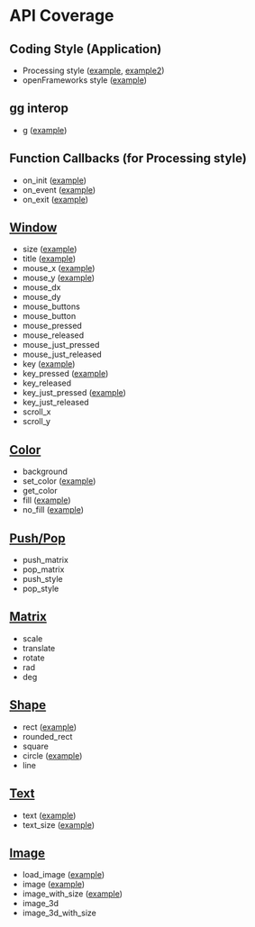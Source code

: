 # API Coverage

## Coding Style (Application)

- Processing style ([example](https://github.com/cc4v/cc4v-examples/blob/main/hello_world/main.v), [example2](https://github.com/cc4v/cc4v-examples/blob/main/hello_world2/main.v))
- openFrameworks style ([example](https://github.com/cc4v/cc4v-examples/blob/main/hello_world3/main.v))

## gg interop

- g ([example](https://github.com/cc4v/cc4v-examples/blob/main/gg/main.v))

## Function Callbacks (for Processing style)

- on_init ([example](https://github.com/cc4v/cc4v-examples/blob/main/tests/callbacks/main.v))
- on_event ([example](https://github.com/cc4v/cc4v-examples/blob/main/tests/callbacks/main.v))
- on_exit ([example](https://github.com/cc4v/cc4v-examples/blob/main/tests/callbacks/main.v))

## [Window](../window.v)

- size ([example](https://github.com/cc4v/cc4v-examples/blob/main/tests/window_title/main.v))
- title ([example](https://github.com/cc4v/cc4v-examples/blob/main/tests/window_title/main.v))
- mouse_x ([example](https://github.com/cc4v/cc4v-examples/blob/main/tests/circle/main.v))
- mouse_y ([example](https://github.com/cc4v/cc4v-examples/blob/main/tests/circle/main.v))
- mouse_dx
- mouse_dy
- mouse_buttons
- mouse_button
- mouse_pressed
- mouse_released
- mouse_just_pressed
- mouse_just_released
- key ([example](https://github.com/cc4v/cc4v-examples/blob/main/tests/key_pressed/main.v))
- key_pressed ([example](https://github.com/cc4v/cc4v-examples/blob/main/tests/key_pressed/main.v))
- key_released
- key_just_pressed ([example](https://github.com/cc4v/cc4v-examples/blob/main/tests/key_just_pressed/main.v))
- key_just_released
- scroll_x
- scroll_y

## [Color](../color.v)

- background
- set_color ([example](https://github.com/cc4v/cc4v-examples/blob/main/tests/color_rect/main.v))
- get_color
- fill ([example](https://github.com/cc4v/cc4v-examples/blob/main/tests/color_rect/main.v))
- no_fill ([example](https://github.com/cc4v/cc4v-examples/blob/main/tests/color_rect/main.v))

## [Push/Pop](../push_pop.v)

- push_matrix
- pop_matrix
- push_style
- pop_style

## [Matrix](../matrix.v)

- scale
- translate
- rotate
- rad
- deg

## [Shape](../shape.v)

- rect ([example](https://github.com/cc4v/cc4v-examples/blob/main/tests/color_rect/main.v))
- rounded_rect
- square
- circle ([example](https://github.com/cc4v/cc4v-examples/blob/main/tests/circle/main.v))
- line

## [Text](../text.v)

- text ([example](https://github.com/cc4v/cc4v-examples/blob/main/tests/color_text/main.v))
- text_size ([example](https://github.com/cc4v/cc4v-examples/blob/main/tests/color_text/main.v))

## [Image](../image.v)

- load_image ([example](https://github.com/cc4v/cc4v-examples/blob/main/tests/image/main.v))
- image ([example](https://github.com/cc4v/cc4v-examples/blob/main/tests/image/main.v))
- image_with_size ([example](https://github.com/cc4v/cc4v-examples/blob/main/tests/image/main.v))
- image_3d
- image_3d_with_size